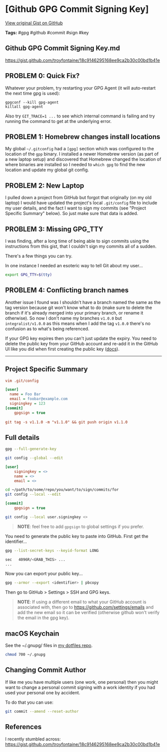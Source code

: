 # [Github GPG Commit Signing Key] 

[View original Gist on GitHub](https://gist.github.com/Integralist/0040b2e6d80765b956c5b1e12613e58e)

**Tags:** #gpg #github #commit #sign #key

## Github GPG Commit Signing Key.md

https://gist.github.com/troyfontaine/18c9146295168ee9ca2b30c00bd1b41e

## PROBLEM 0: Quick Fix?

Whatever your problem, try restarting your GPG Agent (it will auto-restart the next time gpg is used): 

```
gpgconf --kill gpg-agent
killall gpg-agent
```

Also try `GIT_TRACE=1 ...` to see which internal command is failing and try running the command to get at the underlying error. 

## PROBLEM 1: Homebrew changes install locations

My global `~/.gitconfig` had a `[gpg]` section which was configured to the location of the `gpp` binary. I installed a newer Homebrew version (as part of a new laptop setup) and discovered that Homebrew changed the location of where binaries are installed so I needed to `which gpg` to find the new location and update my global git config.

## PROBLEM 2: New Laptop

I pulled down a project from GitHub but forgot that originally (on my old laptop) I would have updated the project's local `.git/config` file to include my user details, and the fact I want to sign my commits (see "Project Specific Summary" below). So just make sure that data is added.

## PROBLEM 3: Missing GPG_TTY

I was finding, after a long time of being able to sign commits using the instructions from this gist, that I couldn't sign my commits all of a sudden. 

There's a few things you can try.

In one instance I needed an esoteric way to tell Git about my user...

```bash
export GPG_TTY=$(tty)
```

## PROBLEM 4: Conflicting branch names

Another issue I found was I shouldn't have a branch named the same as the tag version because git won't know what to do (make sure to delete the branch if it's already merged into your primary branch, or rename it otherwise). So now I don't name my branches `v1.0.0` but `integralist/v1.0.0` as this means when I add the tag `v1.0.0` there's no confusion as to what's being referenced.

If your GPG key expires then you can't just update the expiry. You need to delete the public key from your GitHub account and re-add it in the GitHub UI like you did when first creating the public key ([docs](https://docs.github.com/en/authentication/troubleshooting-commit-signature-verification/updating-an-expired-gpg-key)).

---

## Project Specific Summary

```ini
vim .git/config

[user]
  name = Foo Bar
  email = foobar@example.com
  signingkey = 123
[commit]
	gpgsign = true
    
git tag -s v1.1.0 -m "v1.1.0" && git push origin v1.1.0
```

## Full details

```bash
gpg --full-generate-key
```

```bash
git config --global --edit
```

```ini
[user]
    signingkey = <>
    name = <>
    email = <>
```

```bash
cd ~/path/to/some/repo/you/want/to/sign/commits/for
git config --local --edit
```

```ini
[commit]
    gpgsign = true
```

```bash
git config --local user.signingkey <>
```

> **NOTE**: feel free to add `gpgsign` to global settings if you prefer.

You need to generate the public key to paste into GitHub. First get the identifier...

```bash
gpg --list-secret-keys --keyid-format LONG

sec   4096R/<GRAB_THIS> ...
...
```

Now you can export your public key...

```bash
gpg --armor --export <identifier> | pbcopy
```

Then go to GitHub > Settings > SSH and GPG keys.


> **NOTE**: If using a different email to what your GitHub account is associated with, then go to https://github.com/settings/emails and add the new email so it can be verified (otherwise github won't verify the email in the gpg key).

## macOS Keychain

See the ~/.gnupg/ files in [my dotfiles repo](https://github.com/integralist/dotfiles).

```bash
chmod 700 ~/.gnupg
```

## Changing Commit Author

If like me you have multiple users (one work, one personal) then you might want to change a personal commit signing with a work identity if you had used your personal one by accident.

To do that you can use:

```bash
git commit --amend --reset-author
```

## References

I recently stumbled across: https://gist.github.com/troyfontaine/18c9146295168ee9ca2b30c00bd1b41e

